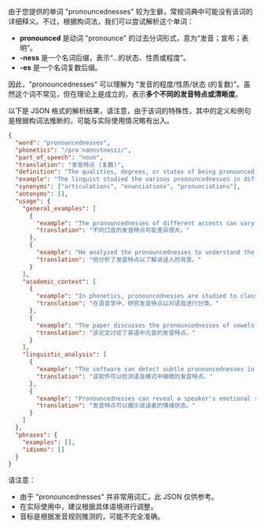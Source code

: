 由于您提供的单词 "pronouncednesses" 较为生僻，常规词典中可能没有该词的详细释义。不过，根据构词法，我们可以尝试解析这个单词：

*   **pronounced** 是动词 "pronounce" 的过去分词形式，意为“发音；宣布；表明”。
*   **-ness** 是一个名词后缀，表示“…的状态、性质或程度”。
*   **-es** 是一个名词复数后缀。

因此，"pronouncednesses" 可以理解为 "发音的程度/性质/状态 (的复数)"。虽然这个词不常见，但在理论上是成立的，表示**多个不同的发音特点或清晰度**。

以下是 JSON 格式的解析结果，请注意，由于该词的特殊性，其中的定义和例句是根据构词法推断的，可能与实际使用情况略有出入。

```json
{
  "word": "pronouncednesses",
  "phonetics": "/prəˈnaʊnstnəsɪz/",
  "part_of_speech": "noun",
  "translation": "发音特点 (复数)",
  "definition": "The qualities, degrees, or states of being pronounced; distinct characteristics in pronunciation.",
  "example": "The linguist studied the various pronouncednesses in different regional dialects.",
  "synonyms": ["articulations", "enunciations", "pronunciations"],
  "antonyms": [],
  "usage": {
    "general_examples": [
      {
        "example": "The pronouncednesses of different accents can vary greatly.",
        "translation": "不同口音的发音特点可能差异很大。"
      },
      {
        "example": "He analyzed the pronouncednesses to understand the speaker's background.",
        "translation": "他分析了发音特点以了解说话人的背景。"
      }
    ],
    "academic_context": [
      {
        "example": "In phonetics, pronouncednesses are studied to classify speech sounds.",
        "translation": "在语音学中，研究发音特点以对语音进行分类。"
      },
      {
        "example": "The paper discusses the pronouncednesses of vowels in the English language.",
        "translation": "该论文讨论了英语中元音的发音特点。"
      }
    ],
    "linguistic_analysis": [
      {
        "example": "The software can detect subtle pronouncednesses in speech patterns.",
        "translation": "该软件可以检测语音模式中细微的发音特点。"
      },
      {
        "example": "Pronouncednesses can reveal a speaker's emotional state.",
        "translation": "发音特点可以揭示说话者的情绪状态。"
      }
    ]
  },
  "phrases": {
    "examples": [],
    "idioms": []
  }
}
```

请注意：

*   由于 "pronouncednesses" 并非常用词汇，此 JSON 仅供参考。
*   在实际使用中，建议根据具体语境进行调整。
*   音标是根据发音规则推测的，可能不完全准确。 